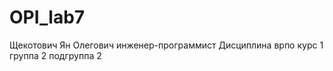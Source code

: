 # OPI_lab7 
Щекотович 
Ян 
Олегович
инженер-программист
Дисциплина врпо
курс 1 группа 2 подгруппа 2

